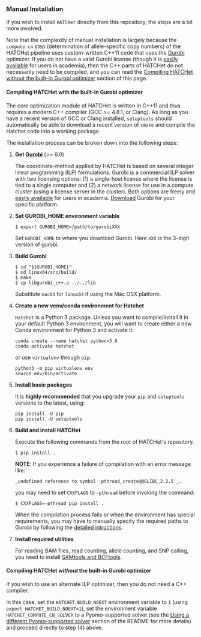 ### Manual Installation

If you wish to install `HATCHet` directly from this repository, the steps are a bit more involved.

Note that the complexity of manual installation is largely because the `compute-cn` step (determination of
allele-specific copy numbers) of the HATCHet pipeline uses custom-written C++11 code that uses the
[Gurobi](http://www.gurobi.com/) optimizer. If you do not have a valid Gurobi license (though it is
[easily available](http://www.gurobi.com/academia/academia-center) for users in academia), then the C++ parts of
HATCHet do not necessarily need to be compiled, and you can read the
[Compiling HATCHet without the built-in Gurobi optimizer](#withoutgurobi) section of this page.

#### Compiling HATCHet with the built-in Gurobi optimizer

The core optimization module of HATCHet is written in C++11 and thus requires a modern C++ compiler (GCC >= 4.8.1, or Clang).
As long as you have a recent version of GCC or Clang installed, `setuptools` should automatically be able to download a
recent version of `cmake` and compile the Hatchet code into a working package.

The installation process can be broken down into the following steps:

1. **Get [Gurobi](http://www.gurobi.com/)** (>= 6.0)

    The coordinate-method applied by HATCHet is based on several integer linear programming (ILP) formulations. Gurobi is a commercial ILP solver with two licensing options: (1) a single-host license where the license is tied to a single computer and (2) a network license for use in a compute cluster (using a license server in the cluster). Both options are freely and [easily available](http://www.gurobi.com/academia/academia-center) for users in academia.
[Download](https://www.gurobi.com/downloads/gurobi-optimizer-eula) Gurobi for your specific platform.


2. **Set GUROBI_HOME environment variable**
    ```shell
    $ export GUROBI_HOME=/path/to/gurobiXXX
    ```
    Set `GUROBI_HOME` to where you download Gurobi. Here `XXX` is the 3-digit version of gurobi.


3. **Build Gurobi**
    ```shell
    $ cd "${GUROBI_HOME}"
    $ cd linux64/src/build/
    $ make
    $ cp libgurobi_c++.a ../../lib
    ```
    Substitute `mac64` for `linux64` if using the Mac OSX platform.


4. **Create a new venv/conda environment for Hatchet**

    `Hatchet` is a Python 3 package. Unless you want to compile/install it in your default Python 3 environment, you will
want to create either a new Conda environment for Python 3 and activate it:
    ```
    conda create --name hatchet python=3.8
    conda activate hatchet
    ```
    or use `virtualenv` through `pip`:
    ```
    python3 -m pip virtualenv env
    source env/bin/activate
    ```


5. **Install basic packages**

    It is **highly recommended** that you upgrade your `pip` and `setuptools` versions to the latest, using:
    ```shell
    pip install -U pip
    pip install -U setuptools
    ```


6. **Build and install HATCHet**

    Execute the following commands from the root of HATCHet's repository.
    ```shell
    $ pip install .
    ```

    **NOTE**: If you experience a failure of compilation with an error message like:
    ```
    _undefined reference to symbol 'pthread_create@@GLIBC_2.2.5'_.
    ```

    you may need to set `CXXFLAGS` to `-pthread` before invoking the command:
    ```shell
    $ CXXFLAGS=-pthread pip install .
    ```

    When the compilation process fails or when the environment has special requirements, you may have to manually specify the required paths to Gurobi by following the [detailed intructions](doc_compilation.md).


7. **Install required utilities**

    For reading BAM files, read counting, allele counting, and SNP calling, you need to install [SAMtools and BCFtools](http://www.htslib.org/doc/).


#### Compiling HATCHet *without* the built-in Gurobi optimizer
<a name="withoutgurobi"></a>

If you wish to use an alternate ILP optimizer, then you do not need a C++ compiler.

In this case, set the `HATCHET_BUILD_NOEXT` environment variable to `1` (using `export HATCHET_BUILD_NOEXT=1`),
set the environment variable `HATCHET_COMPUTE_CN_SOLVER` to a Pyomo-supported solver (see the
[Using a different Pyomo-supported solver](README.html#usingasolver_other) section of the README for more details)
and proceed directly to step (4) above.
